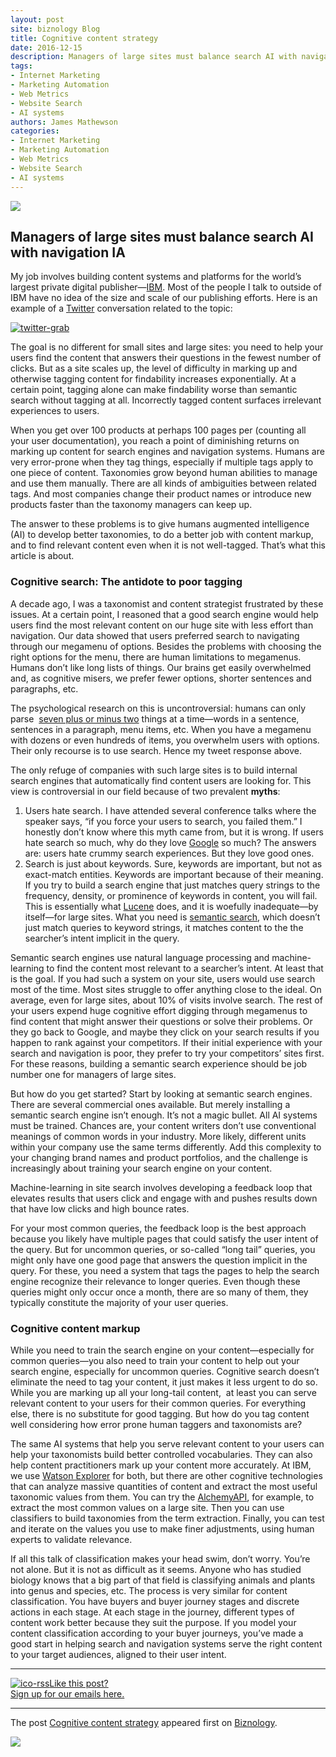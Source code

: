 ```yaml
---
layout: post
site: biznology Blog
title: Cognitive content strategy
date: 2016-12-15
description: Managers of large sites must balance search AI with navigation IA My job involves building content systems and platforms for the world’s  The post  appeared first on .
tags: 
- Internet Marketing
- Marketing Automation
- Web Metrics
- Website Search
- AI systems
authors: James Mathewson
categories: 
- Internet Marketing
- Marketing Automation
- Web Metrics
- Website Search
- AI systems
---
```


![](http://www.biznology.com/wp-content/uploads/2016/12/ipad-605440_640-150x150.jpg)

## Managers of large sites must balance search AI with navigation IA

My job involves building content systems and platforms for the world’s largest private digital publisher—[IBM](http://www.ibm.com/us-en/). Most of the people I talk to outside of IBM have no idea of the size and scale of our publishing efforts. Here is an example of a [Twitter](https://twitter.com/) conversation related to the topic:

[![twitter-grab](http://www.biznology.com/wp-content/uploads/2016/12/Twitter-grab-300x259.png)](http://www.biznology.com/wp-content/uploads/2016/12/Twitter-grab.png)

The goal is no different for small sites and large sites: you need to help your users find the content that answers their questions in the fewest number of clicks. But as a site scales up, the level of difficulty in marking up and otherwise tagging content for findability increases exponentially. At a certain point, tagging alone can make findability worse than semantic search without tagging at all. Incorrectly tagged content surfaces irrelevant experiences to users.

When you get over 100 products at perhaps 100 pages per (counting all your user documentation), you reach a point of diminishing returns on marking up content for search engines and navigation systems. Humans are very error-prone when they tag things, especially if multiple tags apply to one piece of content. Taxonomies grow beyond human abilities to manage and use them manually. There are all kinds of ambiguities between related tags. And most companies change their product names or introduce new products faster than the taxonomy managers can keep up.

The answer to these problems is to give humans augmented intelligence (AI) to develop better taxonomies, to do a better job with content markup, and to find relevant content even when it is not well-tagged. That’s what this article is about.

<span id="more-31280"></span>

### Cognitive search: The antidote to poor tagging

A decade ago, I was a taxonomist and content strategist frustrated by these issues. At a certain point, I reasoned that a good search engine would help users find the most relevant content on our huge site with less effort than navigation. Our data showed that users preferred search to navigating through our megamenu of options. Besides the problems with choosing the right options for the menu, there are human limitations to megamenus. Humans don’t like long lists of things. Our brains get easily overwhelmed and, as cognitive misers, we prefer fewer options, shorter sentences and paragraphs, etc.

The psychological research on this is uncontroversial: humans can only parse  [seven plus or minus two](https://en.wikipedia.org/wiki/The_Magical_Number_Seven,_Plus_or_Minus_Two) things at a time—words in a sentence, sentences in a paragraph, menu items, etc. When you have a megamenu with dozens or even hundreds of items, you overwhelm users with options. Their only recourse is to use search. Hence my tweet response above.

The only refuge of companies with such large sites is to build internal search engines that automatically find content users are looking for. This view is controversial in our field because of two prevalent **myths**:

1.  Users hate search. I have attended several conference talks where the speaker says, “if you force your users to search, you failed them.” I honestly don’t know where this myth came from, but it is wrong. If users hate search so much, why do they love [Google](https://www.google.com) so much? The answers are: users hate crummy search experiences. But they love good ones.
2.  Search is just about keywords. Sure, keywords are important, but not as exact-match entities. Keywords are important because of their meaning. If you try to build a search engine that just matches query strings to the frequency, density, or prominence of keywords in content, you will fail. This is essentially what [Lucene](https://en.wikipedia.org/wiki/Apache_Lucene) does, and it is woefully inadequate—by itself—for large sites. What you need is [semantic search](https://en.wikipedia.org/wiki/Semantic_search), which doesn’t just match queries to keyword strings, it matches content to the the searcher’s intent implicit in the query.

Semantic search engines use natural language processing and machine-learning to find the content most relevant to a searcher’s intent. At least that is the goal. If you had such a system on your site, users would use search most of the time. Most sites struggle to offer anything close to the ideal. On average, even for large sites, about 10% of visits involve search. The rest of your users expend huge cognitive effort digging through megamenus to find content that might answer their questions or solve their problems. Or they go back to Google, and maybe they click on your search results if you happen to rank against your competitors. If their initial experience with your search and navigation is poor, they prefer to try your competitors’ sites first. For these reasons, building a semantic search experience should be job number one for managers of large sites.

But how do you get started? Start by looking at semantic search engines. There are several commercial ones available. But merely installing a semantic search engine isn’t enough. It’s not a magic bullet. All AI systems must be trained. Chances are, your content writers don’t use conventional meanings of common words in your industry. More likely, different units within your company use the same terms differently. Add this complexity to your changing brand names and product portfolios, and the challenge is increasingly about training your search engine on your content.

Machine-learning in site search involves developing a feedback loop that elevates results that users click and engage with and pushes results down that have low clicks and high bounce rates.

For your most common queries, the feedback loop is the best approach because you likely have multiple pages that could satisfy the user intent of the query. But for uncommon queries, or so-called “long tail” queries, you might only have one good page that answers the question implicit in the query. For these, you need a system that tags the pages to help the search engine recognize their relevance to longer queries. Even though these queries might only occur once a month, there are so many of them, they typically constitute the majority of your user queries.

### Cognitive content markup

While you need to train the search engine on your content—especially for common queries—you also need to train your content to help out your search engine, especially for uncommon queries. Cognitive search doesn’t eliminate the need to tag your content, it just makes it less urgent to do so. While you are marking up all your long-tail content,  at least you can serve relevant content to your users for their common queries. For everything else, there is no substitute for good tagging. But how do you tag content well considering how error prone human taggers and taxonomists are?

The same AI systems that help you serve relevant content to your users can help your taxonomists build better controlled vocabularies. They can also help content practitioners mark up your content more accurately. At IBM, we use [Watson Explorer](https://www.ibm.com/marketplace/cloud/content-analytics/us/en-us) for both, but there are other cognitive technologies that can analyze massive quantities of content and extract the most useful taxonomic values from them. You can try the [AlchemyAPI](http://www.alchemyapi.com/), for example, to extract the most common values on a large site. Then you can use classifiers to build taxonomies from the term extraction. Finally, you can test and iterate on the values you use to make finer adjustments, using human experts to validate relevance.

If all this talk of classification makes your head swim, don’t worry. You’re not alone. But it is not as difficult as it seems. Anyone who has studied biology knows that a big part of that field is classifying animals and plants into genus and species, etc. The process is very similar for content classification. You have buyers and buyer journey stages and discrete actions in each stage. At each stage in the journey, different types of content work better because they suit the purpose. If you model your content classification according to your buyer journeys, you’ve made a good start in helping search and navigation systems serve the right content to your target audiences, aligned to their user intent.

* * *

[![ico-rss](http://biznology.com/wp-content/uploads/2014/10/subscribe-icons.png)Like this post?  
Sign up for our emails here.](/subscribe/)

* * *

The post [Cognitive content strategy](http://www.biznology.com/2016/12/cognitive-content-strategy/) appeared first on [Biznology](http://www.biznology.com).

![](http://feeds.feedburner.com/~r/Biznology/~4/7KZbo2ylXek)
